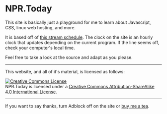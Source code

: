 # NPR.Today

This site is basically just a playground for me to learn about Javascript, CSS, linux web hosting, and more.

It is based off of [this stream schedule](http://www.npr.org/audiohelp/progstream.html). The clock on the site is an hourly clock that updates depending on the current program. If the line seems off, check your computer's local time.

Feel free to take a look at the source and adapt as you please.

---

This website, and all of it's material, is licensed as follows:

[![Creative Commons License](https://i.creativecommons.org/l/by-sa/4.0/88x31.png)](http://creativecommons.org/licenses/by-sa/4.0/)  
<span xmlns:dct="http://purl.org/dc/terms/" property="dct:title">NPR.Today</span> is licensed under a [Creative Commons Attribution-ShareAlike 4.0 International License](http://creativecommons.org/licenses/by-sa/4.0/).

---

If you want to say thanks, turn Adblock off on the site or [buy me a tea](https://herzog.tech/$).
